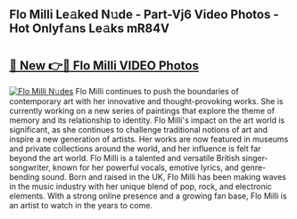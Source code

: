 ## Flo Milli Le𝚊ked N𝚞de - Part-Vj6 Video Photos - Hot Onlyf𝚊ns Le𝚊ks mR84V

# <h2><a href="http://ab48061.deff.icu/?id=Flo+Milli">🔗 New 👉🔴 Flo Milli VIDEO Photos</a></h2>

[![Flo Milli N𝚞des](https://i.imgur.com/rIISA9y.gif)](http://ab48061.deff.icu/?id=Flo+Milli)
Flo Milli continues to push the boundaries of contemporary art with her innovative and thought-provoking works. She is currently working on a new series of paintings that explore the theme of memory and its relationship to identity. Flo Milli's impact on the art world is significant, as she continues to challenge traditional notions of art and inspire a new generation of artists. Her works are now featured in museums and private collections around the world, and her influence is felt far beyond the art world. Flo Milli is a talented and versatile British singer-songwriter, known for her powerful vocals, emotive lyrics, and genre-bending sound. Born and raised in the UK, Flo Milli has been making waves in the music industry with her unique blend of pop, rock, and electronic elements. With a strong online presence and a growing fan base, Flo Milli is an artist to watch in the years to come.
